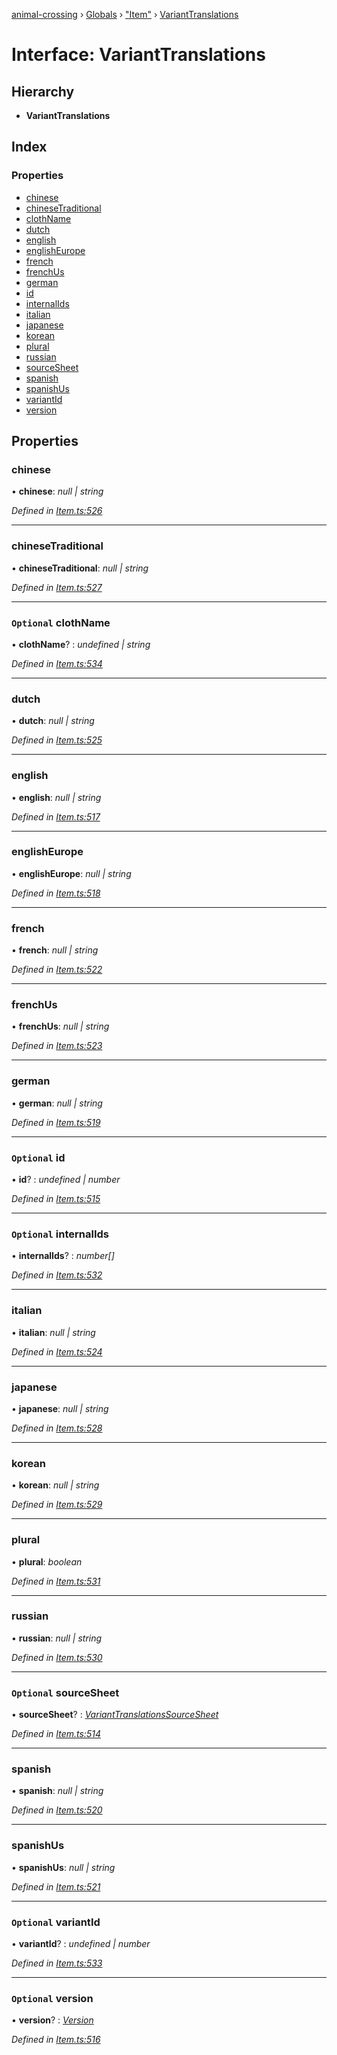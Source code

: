 [animal-crossing](../README.md) › [Globals](../globals.md) › ["Item"](../modules/_item_.md) › [VariantTranslations](_item_.varianttranslations.md)

# Interface: VariantTranslations

## Hierarchy

* **VariantTranslations**

## Index

### Properties

* [chinese](_item_.varianttranslations.md#chinese)
* [chineseTraditional](_item_.varianttranslations.md#chinesetraditional)
* [clothName](_item_.varianttranslations.md#optional-clothname)
* [dutch](_item_.varianttranslations.md#dutch)
* [english](_item_.varianttranslations.md#english)
* [englishEurope](_item_.varianttranslations.md#englisheurope)
* [french](_item_.varianttranslations.md#french)
* [frenchUs](_item_.varianttranslations.md#frenchus)
* [german](_item_.varianttranslations.md#german)
* [id](_item_.varianttranslations.md#optional-id)
* [internalIds](_item_.varianttranslations.md#optional-internalids)
* [italian](_item_.varianttranslations.md#italian)
* [japanese](_item_.varianttranslations.md#japanese)
* [korean](_item_.varianttranslations.md#korean)
* [plural](_item_.varianttranslations.md#plural)
* [russian](_item_.varianttranslations.md#russian)
* [sourceSheet](_item_.varianttranslations.md#optional-sourcesheet)
* [spanish](_item_.varianttranslations.md#spanish)
* [spanishUs](_item_.varianttranslations.md#spanishus)
* [variantId](_item_.varianttranslations.md#optional-variantid)
* [version](_item_.varianttranslations.md#optional-version)

## Properties

###  chinese

• **chinese**: *null | string*

*Defined in [Item.ts:526](https://github.com/Norviah/animal-crossing/blob/37a256e/module/types/Item.ts#L526)*

___

###  chineseTraditional

• **chineseTraditional**: *null | string*

*Defined in [Item.ts:527](https://github.com/Norviah/animal-crossing/blob/37a256e/module/types/Item.ts#L527)*

___

### `Optional` clothName

• **clothName**? : *undefined | string*

*Defined in [Item.ts:534](https://github.com/Norviah/animal-crossing/blob/37a256e/module/types/Item.ts#L534)*

___

###  dutch

• **dutch**: *null | string*

*Defined in [Item.ts:525](https://github.com/Norviah/animal-crossing/blob/37a256e/module/types/Item.ts#L525)*

___

###  english

• **english**: *null | string*

*Defined in [Item.ts:517](https://github.com/Norviah/animal-crossing/blob/37a256e/module/types/Item.ts#L517)*

___

###  englishEurope

• **englishEurope**: *null | string*

*Defined in [Item.ts:518](https://github.com/Norviah/animal-crossing/blob/37a256e/module/types/Item.ts#L518)*

___

###  french

• **french**: *null | string*

*Defined in [Item.ts:522](https://github.com/Norviah/animal-crossing/blob/37a256e/module/types/Item.ts#L522)*

___

###  frenchUs

• **frenchUs**: *null | string*

*Defined in [Item.ts:523](https://github.com/Norviah/animal-crossing/blob/37a256e/module/types/Item.ts#L523)*

___

###  german

• **german**: *null | string*

*Defined in [Item.ts:519](https://github.com/Norviah/animal-crossing/blob/37a256e/module/types/Item.ts#L519)*

___

### `Optional` id

• **id**? : *undefined | number*

*Defined in [Item.ts:515](https://github.com/Norviah/animal-crossing/blob/37a256e/module/types/Item.ts#L515)*

___

### `Optional` internalIds

• **internalIds**? : *number[]*

*Defined in [Item.ts:532](https://github.com/Norviah/animal-crossing/blob/37a256e/module/types/Item.ts#L532)*

___

###  italian

• **italian**: *null | string*

*Defined in [Item.ts:524](https://github.com/Norviah/animal-crossing/blob/37a256e/module/types/Item.ts#L524)*

___

###  japanese

• **japanese**: *null | string*

*Defined in [Item.ts:528](https://github.com/Norviah/animal-crossing/blob/37a256e/module/types/Item.ts#L528)*

___

###  korean

• **korean**: *null | string*

*Defined in [Item.ts:529](https://github.com/Norviah/animal-crossing/blob/37a256e/module/types/Item.ts#L529)*

___

###  plural

• **plural**: *boolean*

*Defined in [Item.ts:531](https://github.com/Norviah/animal-crossing/blob/37a256e/module/types/Item.ts#L531)*

___

###  russian

• **russian**: *null | string*

*Defined in [Item.ts:530](https://github.com/Norviah/animal-crossing/blob/37a256e/module/types/Item.ts#L530)*

___

### `Optional` sourceSheet

• **sourceSheet**? : *[VariantTranslationsSourceSheet](../enums/_item_.varianttranslationssourcesheet.md)*

*Defined in [Item.ts:514](https://github.com/Norviah/animal-crossing/blob/37a256e/module/types/Item.ts#L514)*

___

###  spanish

• **spanish**: *null | string*

*Defined in [Item.ts:520](https://github.com/Norviah/animal-crossing/blob/37a256e/module/types/Item.ts#L520)*

___

###  spanishUs

• **spanishUs**: *null | string*

*Defined in [Item.ts:521](https://github.com/Norviah/animal-crossing/blob/37a256e/module/types/Item.ts#L521)*

___

### `Optional` variantId

• **variantId**? : *undefined | number*

*Defined in [Item.ts:533](https://github.com/Norviah/animal-crossing/blob/37a256e/module/types/Item.ts#L533)*

___

### `Optional` version

• **version**? : *[Version](../enums/_item_.version.md)*

*Defined in [Item.ts:516](https://github.com/Norviah/animal-crossing/blob/37a256e/module/types/Item.ts#L516)*
